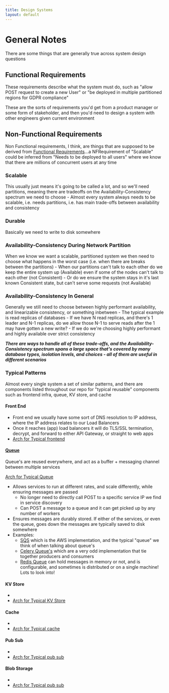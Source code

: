 ```yaml
---
title: Design Systems
layout: default
---
```


# General Notes
There are some things that are generally true across system design questions

## Functional Requirements
These requirements describe what the system must do, such as "allow POST request to create a new User" or "be deployed in multiple partitioned regions for GDPR compliance" 

These are the sorts of requirements you'd get from a product manager or some form of stakeholder, and then you'd need to design a system with other engineers given current environment

## Non-Functional Requirements
Non Functional requirements, I think, are things that are supposed to be derived from [Functional Requirements](#functional-requirements)...a NFRequirement of "Scalable" could be inferred from "Needs to be deployed to all users" where we know that there are millions of concurrent users at any time



### Scalable
This usually just means it's going to be called a lot, and so we'll need partitions, meaning there are tradeoffs on the Availability-Consistency spectrum we need to choose
    - Almost every system always needs to be scalable, i.e. needs partitions, i.e. has main trade-offs between availability and consistency

### Durable
Basically we need to write to disk somewhere

### Availability-Consistency During Network Partition
When we know we want a scalable, partitioned system we then need to choose what happens in the worst case (i.e. when there are breaks between the partitions)
    - When our partitions can't talk to each other do we keep the entire system up (Available) even if some of the nodes can't talk to each other (not Consistent)
    - Or do we ensure the system stays in it's last known Consistent state, but can't serve some requests (not Available)

### Availability-Consistency In General
Generally we still need to choose between highly performant availability, and linearizable consistency, or something inbetween
    - The typical example is read replicas of databases
    - If we have N read replicas, and there's 1 leader and N-1 replicas, do we allow those N-1 to serve reads after the 1 may have gotten a new write?
        - If we do we're choosing highly performant and highly available over strict consistency

***There are ways to handle all of these trade-offs, and the Availability-Consistency spectrum spans a large space that's covered by many database types, isolation levels, and choices - all of them are useful in different scenarios***

### Typical Patterns
Almost every single system a set of similar patterns, and there are components listed throughout our repo for "typical reusable" components such as frontend infra, queue, KV store, and cache

#### Front End
- Front end we usually have some sort of DNS resolution to IP address, where the IP address relates to our Load Balancers
- Once it reaches (app) load balancers it will do TLS/SSL termination, decrypt, and forward to either API Gateway, or straight to web apps
- [Arch for Typical frontend](/docs/technical%20writing/architecture_components/typical_reusable_resources/typical_frontend/index.md)

#### [Queue](/docs/technical%20writing/architecture_components/typical_reusable_resources/typical_distributed_queue/index.md)
Queue's are reused everywhere, and act as a buffer + messaging channel between multiple services

[Arch for Typical Queue](/docs/technical%20writing/architecture_components/typical_reusable_resources/typical_distributed_queue/index.md)

- Allows services to run at different rates, and scale differently, while ensuring messages are passed 
    - No longer need to directly call POST to a specific service IP we find in service discovery
    - Can POST a message to a queue and it can get picked up by any number of workers
- Ensures messages are durably stored. If either of the services, or even the queue, goes down the messages are typically saved to disk somewhere
- Examples:
    - [SQS](/docs/technical%20writing/architecture_components/messaging/Queue/index.md#SQS) which is the AWS implementation, and the typical "queue" we think of when talking about queue's
    - [Celery Queue's](/docs/technical%20writing/architecture_components/messaging/Queue/index.md#celery) which are a very odd implementation that tie together producers and consumers 
    - [Redis Queue](/docs/technical%20writing/architecture_components/messaging/Queue/index.md#Redis) can hold messages in memory or not, and is configurable, and sometimes is distributed or on a single machine! Lots to look into!

#### KV Store
- 
- [Arch for Typical KV Store](/docs/technical%20writing/architecture_components/typical_reusable_resources/typical_distributed_kv_store/)

#### Cache
- 
- [Arch for Typical cache](/docs/technical%20writing/architecture_components/typical_reusable_resources/typical_distributed_cache/)

#### Pub Sub
- 
- [Arch for Typical pub sub](/docs/technical%20writing/architecture_components/typical_reusable_resources/typical_distributed_pubsub/index.md)

#### Blob Storage
- 
- [Arch for Typical pub sub](/docs/technical%20writing/architecture_components/typical_reusable_resources/typical_distributed_pubsub/index.md)
